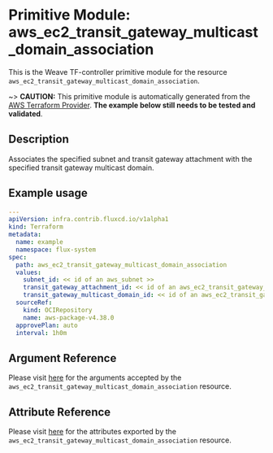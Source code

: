 
# Primitive Module: aws_ec2_transit_gateway_multicast_domain_association

This is the Weave TF-controller primitive module for the resource `aws_ec2_transit_gateway_multicast_domain_association`.

~> **CAUTION:** This primitive module is automatically generated from the [AWS Terraform Provider](https://registry.terraform.io/providers/hashicorp/aws/latest/docs/resources/ec2_transit_gateway_multicast_domain_association). **The example below still needs to be tested and validated**.

## Description

Associates the specified subnet and transit gateway attachment with the specified transit gateway multicast domain.

## Example usage

```yaml
---
apiVersion: infra.contrib.fluxcd.io/v1alpha1
kind: Terraform
metadata:
  name: example
  namespace: flux-system
spec:
  path: aws_ec2_transit_gateway_multicast_domain_association
  values:
    subnet_id: << id of an aws_subnet >>
    transit_gateway_attachment_id: << id of an aws_ec2_transit_gateway_vpc_attachment >>
    transit_gateway_multicast_domain_id: << id of an aws_ec2_transit_gateway_multicast_domain >>
  sourceRef:
    kind: OCIRepository
    name: aws-package-v4.38.0
  approvePlan: auto
  interval: 1h0m
```

## Argument Reference

Please visit [here](https://registry.terraform.io/providers/hashicorp/aws/latest/docs/resources/ec2_transit_gateway_multicast_domain_association#argument-reference) for the arguments accepted by the `aws_ec2_transit_gateway_multicast_domain_association` resource.

## Attribute Reference

Please visit [here](https://registry.terraform.io/providers/hashicorp/aws/latest/docs/resources/ec2_transit_gateway_multicast_domain_association#attributes-reference) for the attributes exported by the `aws_ec2_transit_gateway_multicast_domain_association` resource.

